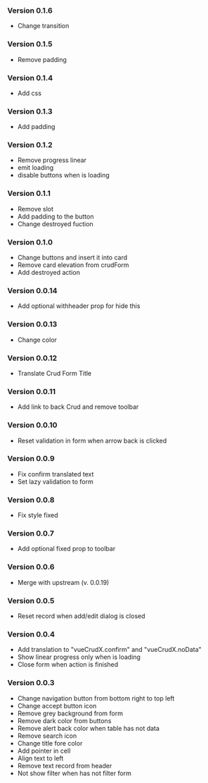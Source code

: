 ### Version 0.1.6
* Change transition

### Version 0.1.5
* Remove padding

### Version 0.1.4
* Add css

### Version 0.1.3
* Add padding

### Version 0.1.2
* Remove progress linear
* emit loading
* disable buttons when is loading

### Version 0.1.1
* Remove slot
* Add padding to the button 
* Change destroyed fuction

### Version 0.1.0
* Change buttons and insert it into card 
* Remove card elevation from crudForm
* Add destroyed action

### Version 0.0.14
* Add optional withheader prop for hide this

### Version 0.0.13
* Change color

### Version 0.0.12
* Translate Crud Form Title

### Version 0.0.11
* Add link to back Crud and remove toolbar

### Version 0.0.10
* Reset validation in form when arrow back is clicked

### Version 0.0.9
* Fix confirm translated text
* Set lazy validation to form

### Version 0.0.8
* Fix style fixed

### Version 0.0.7
* Add optional fixed prop to toolbar

### Version 0.0.6
* Merge with upstream (v. 0.0.19)

### Version 0.0.5
* Reset record when add/edit dialog is closed

### Version 0.0.4
* Add translation to "vueCrudX.confirm" and "vueCrudX.noData"
* Show linear progress only when is loading
* Close form when action is finished

### Version 0.0.3

* Change navigation button from bottom right to top left
* Change accept button icon
* Remove grey background from form
* Remove dark color from buttons
* Remove alert back color when table has not data
* Remove search icon
* Change title fore color
* Add pointer in cell
* Align text to left
* Remove text record from header
* Not show filter when has not filter form
